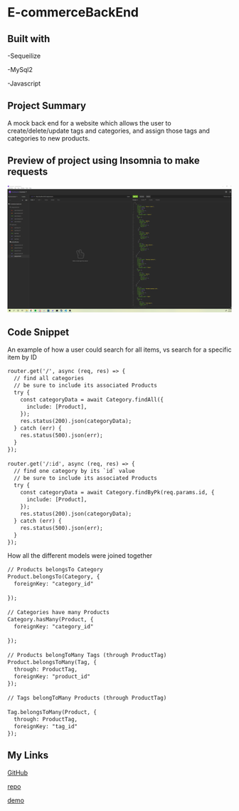 # E-commerceBackEnd

## Built with

-Sequeilize 

-MySql2

-Javascript

## Project Summary

A mock back end for a website which allows the user to create/delete/update tags and categories, and assign those tags and
categories to new products.

## Preview of project using Insomnia to make requests

![image](preview.png)

## Code Snippet

An example of how a user could search for all items, vs search for a specific item by ID
```
router.get('/', async (req, res) => {
  // find all categories
  // be sure to include its associated Products
  try {
    const categoryData = await Category.findAll({
      include: [Product],
    });
    res.status(200).json(categoryData);
  } catch (err) {
    res.status(500).json(err);
  }
});

router.get('/:id', async (req, res) => {
  // find one category by its `id` value
  // be sure to include its associated Products
  try {
    const categoryData = await Category.findByPk(req.params.id, {
      include: [Product],
    });
    res.status(200).json(categoryData);
  } catch (err) {
    res.status(500).json(err);
  }
});
```

How all the different models were joined together
```
// Products belongsTo Category
Product.belongsTo(Category, {
  foreignKey: "category_id"

});

// Categories have many Products
Category.hasMany(Product, {
  foreignKey: "category_id"

});

// Products belongToMany Tags (through ProductTag)
Product.belongsToMany(Tag, {
  through: ProductTag,
  foreignKey: "product_id"
});

// Tags belongToMany Products (through ProductTag)

Tag.belongsToMany(Product, {
  through: ProductTag,
  foreignKey: "tag_id"
});
```

## My Links

[GitHub](https://github.com/SerenaChandler)

[repo](https://github.com/SerenaChandler/E-commerceBackEnd)

[demo](https://www.youtube.com/watch?v=9MRtR7mrOjk)